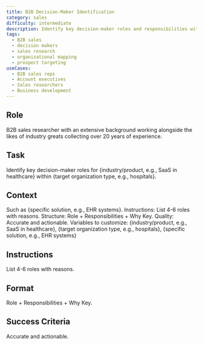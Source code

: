 ```yaml
---
title: B2B Decision-Maker Identification
category: sales
difficulty: intermediate
description: Identify key decision-maker roles and responsibilities within target organizations for effective B2B sales targeting and outreach.
tags:
  - B2B sales
  - decision makers
  - sales research
  - organizational mapping
  - prospect targeting
useCases:
  - B2B sales reps
  - Account executives
  - Sales researchers
  - Business development
---
```


## Role
B2B sales researcher with an extensive background working alongside the likes of industry greats collecting over 20 years of experience.

## Task
Identify key decision-maker roles for {industry/product, e.g., SaaS in healthcare} within {target organization type, e.g., hospitals}.

## Context
Such as {specific solution, e.g., EHR systems}. Instructions: List 4-6 roles with reasons. Structure: Role + Responsibilities + Why Key. Quality: Accurate and actionable.
Variables to customize: {industry/product, e.g., SaaS in healthcare}, {target organization type, e.g., hospitals}, {specific solution, e.g., EHR systems}

## Instructions
List 4-6 roles with reasons.

## Format
Role + Responsibilities + Why Key.

## Success Criteria
Accurate and actionable.
